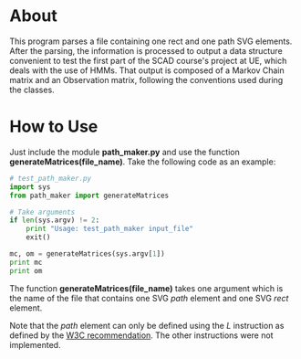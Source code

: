 # About

This program parses a file containing one rect and one path SVG elements.
After the parsing, the information is processed to output a data
structure convenient to test the first part of the SCAD course's project
at UE, which deals with the use of HMMs. That output is composed of a Markov
Chain matrix and an Observation matrix, following the conventions used during
the classes.

# How to Use

Just include the module **path\_maker.py** and use the function **generateMatrices(file\_name)**. Take the following code as an example:

```python
# test_path_maker.py
import sys
from path_maker import generateMatrices

# Take arguments
if len(sys.argv) != 2:
    print "Usage: test_path_maker input_file"
    exit()

mc, om = generateMatrices(sys.argv[1])
print mc
print om
```

The function **generateMatrices(file\_name)** takes one argument which is the name of the file that contains one SVG *path* element and one SVG *rect* element.

Note that the *path* element can only be defined using the *L* instruction as defined by the [W3C recommendation](http://www.w3.org/TR/2000/CR-SVG-20001102/paths.html#PathDataLinetoCommands). The other instructions were not implemented.

